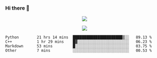 ### Hi there 👋

<!--
**SuuTTT/SuuTTT** is a ✨ _special_ ✨ repository because its `README.md` (this file) appears on your GitHub profile.

Here are some ideas to get you started:

- 🔭 I’m currently working on ...
- 🌱 I’m currently learning ...
- 👯 I’m looking to collaborate on ...
- 🤔 I’m looking for help with ...
- 💬 Ask me about ...
- 📫 How to reach me: ...
- 😄 Pronouns: ...
- ⚡ Fun fact: ...
-->

<div align='center'>
    <p align='center'>
        <img src='https://github-readme-stats.vercel.app/api?line_height=27&username=SuuTTT&show_icons=true&theme=solarized-light'/>
    </p>
</div>    
<div align='center'>  
    <p align='center'>
        <img src='https://github-readme-stats.vercel.app/api/wakatime?username=SuuTTT&theme=solarized-light'/>
    </p>
    
</div>  

<!--START_SECTION:waka-->

```text
Python        21 hrs 14 mins  ██████████████████████▒░░   89.13 %
C++           1 hr 29 mins    █▓░░░░░░░░░░░░░░░░░░░░░░░   06.23 %
Markdown      53 mins         █░░░░░░░░░░░░░░░░░░░░░░░░   03.75 %
Other         7 mins          ░░░░░░░░░░░░░░░░░░░░░░░░░   00.53 %
```

<!--END_SECTION:waka-->
